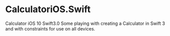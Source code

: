# CalculatoriOS.Swift
Calculator iOS 10 Swift3.0
Some playing with creating a Calculator in Swift 3 and with constraints for use on all devices.
